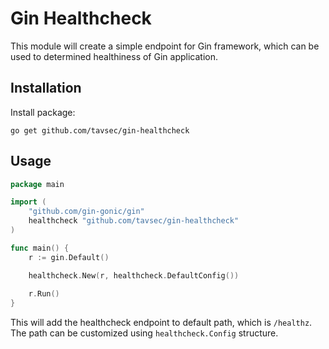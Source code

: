 # Gin Healthcheck
This module will create a simple endpoint for Gin framework, 
which can be used to determined healthiness of Gin application.

## Installation
Install package:
```shell
go get github.com/tavsec/gin-healthcheck
```

## Usage
```go
package main

import (
    "github.com/gin-gonic/gin"
    healthcheck "github.com/tavsec/gin-healthcheck"
)

func main() {
    r := gin.Default()

    healthcheck.New(r, healthcheck.DefaultConfig())
	
    r.Run()
}
```

This will add the healthcheck endpoint to default path, which is `/healthz`. The path can be customized
using `healthcheck.Config` structure.

